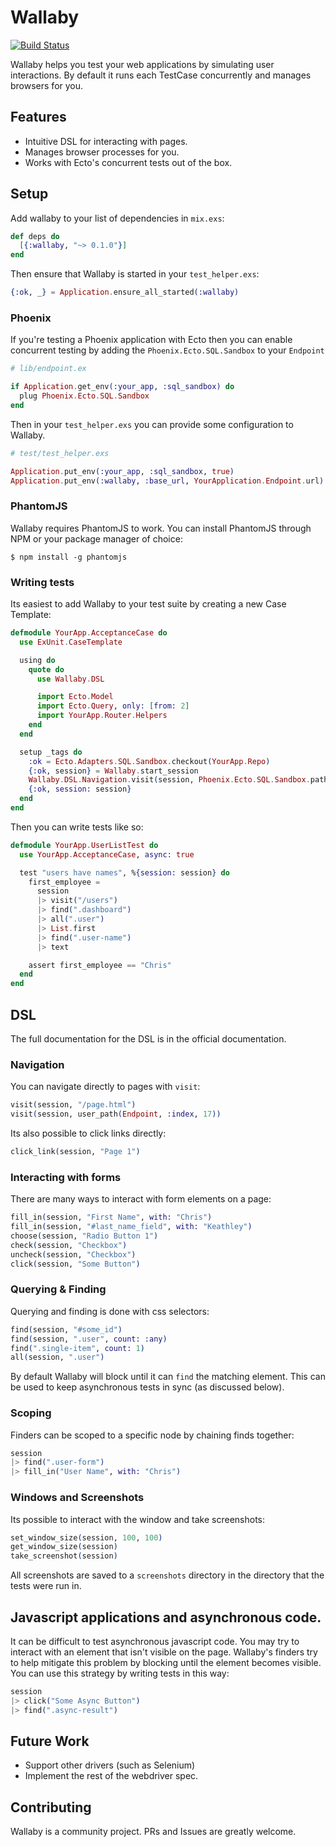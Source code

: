 # Wallaby

[![Build Status](https://travis-ci.org/keathley/wallaby.svg?branch=master)](https://travis-ci.org/keathley/wallaby)

Wallaby helps you test your web applications by simulating user interactions. By default it runs each TestCase concurrently and manages browsers for you.

## Features

* Intuitive DSL for interacting with pages.
* Manages browser processes for you.
* Works with Ecto's concurrent tests out of the box.

## Setup

Add wallaby to your list of dependencies in `mix.exs`:

```elixir
def deps do
  [{:wallaby, "~> 0.1.0"}]
end
```

Then ensure that Wallaby is started in your `test_helper.exs`:

```elixir
{:ok, _} = Application.ensure_all_started(:wallaby)
```

### Phoenix

If you're testing a Phoenix application with Ecto then you can enable concurrent testing by adding the `Phoenix.Ecto.SQL.Sandbox` to your `Endpoint`

```elixir
# lib/endpoint.ex

if Application.get_env(:your_app, :sql_sandbox) do
  plug Phoenix.Ecto.SQL.Sandbox
end
```

Then in your `test_helper.exs` you can provide some configuration to Wallaby.

```elixir
# test/test_helper.exs

Application.put_env(:your_app, :sql_sandbox, true)
Application.put_env(:wallaby, :base_url, YourApplication.Endpoint.url)
```

### PhantomJS

Wallaby requires PhantomJS to work. You can install PhantomJS through NPM or your package manager of choice:

```
$ npm install -g phantomjs
```

### Writing tests

Its easiest to add Wallaby to your test suite by creating a new Case Template:

```elixir
defmodule YourApp.AcceptanceCase do
  use ExUnit.CaseTemplate

  using do
    quote do
      use Wallaby.DSL

      import Ecto.Model
      import Ecto.Query, only: [from: 2]
      import YourApp.Router.Helpers
    end
  end

  setup _tags do
    :ok = Ecto.Adapters.SQL.Sandbox.checkout(YourApp.Repo)
    {:ok, session} = Wallaby.start_session
    Wallaby.DSL.Navigation.visit(session, Phoenix.Ecto.SQL.Sandbox.path_for(YourApp.Repo, self()))
    {:ok, session: session}
  end
end
```

Then you can write tests like so:

```elixir
defmodule YourApp.UserListTest do
  use YourApp.AcceptanceCase, async: true

  test "users have names", %{session: session} do
    first_employee =
      session
      |> visit("/users")
      |> find(".dashboard")
      |> all(".user")
      |> List.first
      |> find(".user-name")
      |> text

    assert first_employee == "Chris"
  end
end
```

## DSL

The full documentation for the DSL is in the official documentation.

### Navigation

You can navigate directly to pages with `visit`:

```elixir
visit(session, "/page.html")
visit(session, user_path(Endpoint, :index, 17))
```

Its also possible to click links directly:

```elixir
click_link(session, "Page 1")
```

### Interacting with forms

There are many ways to interact with form elements on a page:

```elixir
fill_in(session, "First Name", with: "Chris")
fill_in(session, "#last_name_field", with: "Keathley")
choose(session, "Radio Button 1")
check(session, "Checkbox")
uncheck(session, "Checkbox")
click(session, "Some Button")
```

### Querying & Finding

Querying and finding is done with css selectors:

```elixir
find(session, "#some_id")
find(session, ".user", count: :any)
find(".single-item", count: 1)
all(session, ".user")
```

By default Wallaby will block until it can `find` the matching element. This can be used to keep asynchronous tests in sync (as discussed below).

### Scoping

Finders can be scoped to a specific node by chaining finds together:

```elixir
session
|> find(".user-form")
|> fill_in("User Name", with: "Chris")
```

### Windows and Screenshots

Its possible to interact with the window and take screenshots:

```elixir
set_window_size(session, 100, 100)
get_window_size(session)
take_screenshot(session)
```

All screenshots are saved to a `screenshots` directory in the directory that the tests were run in.

## Javascript applications and asynchronous code.

It can be difficult to test asynchronous javascript code. You may try to interact with an element that isn't visible on the page. Wallaby's finders try to help mitigate this problem by blocking until the element becomes visible. You can use this strategy by writing tests in this way:

```elixir
session
|> click("Some Async Button")
|> find(".async-result")
```

## Future Work

* Support other drivers (such as Selenium)
* Implement the rest of the webdriver spec.

## Contributing

Wallaby is a community project. PRs and Issues are greatly welcome.
